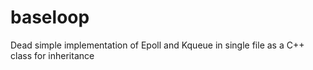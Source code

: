 # baseloop
Dead simple implementation of Epoll and Kqueue in single file as a C++ class for inheritance 
